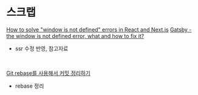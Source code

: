 # 스크랩

[How to solve "window is not defined" errors in React and Next.js](https://dev.to/vvo/how-to-solve-window-is-not-defined-errors-in-react-and-next-js-5f97/comments)
[Gatsby - the window is not defined error, what and how to fix it?](https://blog.greenroots.info/gatsby-the-window-is-not-defined-error-what-and-how-to-fix-it)

- ssr 수정 반영, 참고자료

<br>

[Git rebase를 사용해서 커밋 정리하기](https://shinsunyoung.tistory.com/93)

- rebase 정리
